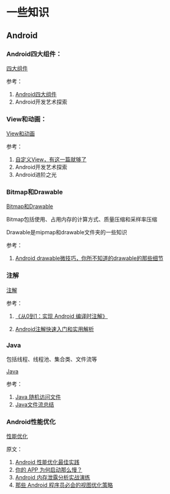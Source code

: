 # 一些知识
## Android

### Android四大组件：
[四大组件](https://github.com/Freedom12521/Android/tree/master/android/四大组件)

参考：
1. [Android四大组件](https://www.jianshu.com/p/51aaa65d5d25)
2. Android开发艺术探索

### View和动画：
[View和动画](https://github.com/Freedom12521/Android/tree/master/android/view和动画)

参考：
1. [自定义View，有这一篇就够了](https://www.jianshu.com/p/c84693096e41)
2. Android开发艺术探索
3. Android进阶之光

### Bitmap和Drawable
[Bitmap和Drawable](https://github.com/Freedom12521/Android/tree/master/android/Bitmap和Drawable)

Bitmap包括使用、占用内存的计算方式、质量压缩和采样率压缩

Drawable是mipmap和drawable文件夹的一些知识

参考：
1. [Android drawable微技巧，你所不知道的drawable的那些细节](https://blog.csdn.net/guolin_blog/article/details/50727753#commentsedit)


### 注解
[注解](https://github.com/Freedom12521/Android/tree/master/android/注解)

参考：
1. [《从0到1：实现 Android 编译时注解》](https://www.jianshu.com/p/9e34defcb76f)

2. [Android注解快速入门和实用解析](https://www.jianshu.com/p/9ca78aa4ab4d)

### Java
包括线程、线程池、集合类、文件流等

[Java](https://github.com/Freedom12521/Android/tree/master/android/Java)


参考：
1. [Java 随机访问文件](https://www.w3cschool.cn/java/java-io-random-access-files.html)
2. [Java文件流总结](https://www.jianshu.com/p/509c78602ed2)

### Android性能优化
[性能优化](https://github.com/Freedom12521/Android/blob/master/android/性能优化/性能优化.md)

原文：

1. [Android 性能优化最佳实践](https://juejin.im/post/5b50b017f265da0f7b2f649c)
2. [你的 APP 为何启动那么慢？](https://juejin.im/post/5baa3eb76fb9a05cdb103c74)
3. [Android 内存泄露分析实战演练](https://mp.weixin.qq.com/s/_s88Xjti0YwO4rayKvF5Dg)
4. [那些 Android 程序员必会的视图优化策略](https://juejin.im/post/5b9e61c7e51d450e41153cdd)

